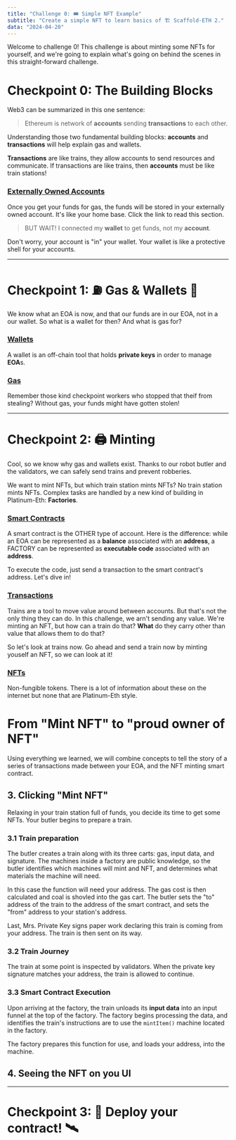 ```yaml
---
title: "Challenge 0: 🎟 Simple NFT Example"
subtitle: "Create a simple NFT to learn basics of 🏗 Scaffold-ETH 2."
data: "2024-04-20"
---
```


Welcome to challenge 0! This challenge is about minting some NFTs for yourself, and we're going
to explain what's going on behind the scenes in this straight-forward challenge.

# Checkpoint 0: The Building Blocks

Web3 can be summarized in this one sentence:

> Ethereum is network of **accounts** sending **transactions** to each other.

Understanding those two fundamental building blocks: **accounts** and **transactions** will help explain
gas and wallets.

**Transactions** are like trains, they allow accounts to send resources and communicate. If transactions
are like trains, then **accounts** must be like train stations!

### [Externally Owned Accounts](/almanacPosts/eoa)

Once you get your funds for gas, the funds will be stored in your externally owned account. It's like
your home base. Click the link to read this section.

> BUT WAIT! I connected my **wallet** to get funds, not my **account**.

Don't worry, your account is "in" your wallet. Your wallet is like a protective shell for your accounts.

---

# Checkpoint 1: ⛽️ Gas & Wallets 👛

We know what an EOA is now, and that our funds are in our EOA, not in a our wallet. So what is a wallet
for then? And what is gas for?

### [Wallets](/almanacPosts/wallets)

A wallet is an off-chain tool that holds **private keys** in order to manage **EOA**s.

### [Gas](/almanacPosts/gas)

Remember those kind checkpoint workers who stopped that theif from stealing? Without gas, your funds
might have gotten stolen!

---

# Checkpoint 2: 🖨 Minting

Cool, so we know why gas and wallets exist. Thanks to our robot butler and the validators, we can
safely send trains and prevent robberies.

We want to mint NFTs, but which train station mints NFTs? No train station mints NFTs. Complex
tasks are handled by a new kind of building in Platinum-Eth: **Factories**.

### [Smart Contracts](/almanacPosts/smartContracts)

A smart contract is the OTHER type of account. Here is the difference: while an EOA can be
represented as a **balance** associated with an **address**, a FACTORY can be represented as
**executable code** associated with an **address**.

To execute the code, just send a transaction to the smart contract's address. Let's dive in!

### [Transactions](/almanacPosts/transactions)

Trains are a tool to move value around between accounts. But that's not the only thing they can do.
In this challenge, we arn't sending any value. We're minting an NFT, but how can a train do that?
**What** do they carry other than value that allows them to do that?

So let's look at trains now. Go ahead and send a train
now by minting youself an NFT, so we can look at it!

### [NFTs](/almanacPosts/nft)

Non-fungible tokens. There is a lot of information about these on the internet but none that are
Platinum-Eth style.

# From "Mint NFT" to "proud owner of NFT"

Using everything we learned, we will combine concepts to tell the story of a series of transactions
made between your EOA, and the NFT minting smart contract.

<!-- ## 1. Connect wallet

You have private keys managed by your robot butler, and you wanted to mint yourself some NFTs. So
you clicked "connect wallet".

## 2. Get Funds for gas
We recieved funds. -->

## 3. Clicking "Mint NFT"

Relaxing in your train station full of funds, you decide its time to get some NFTs. Your butler
begins to prepare a train.

### 3.1 Train preparation

The butler creates a train along with its three carts: gas, input data, and signature. The machines
inside a factory are public knowledge, so the butler identifies which machines will mint and NFT,
and determines what materials the machine will need.

In this case the function will need your address. The gas cost is then calculated and coal is
shovled into the gas cart. The butler sets the "to" address of the train to the address of the
smart contract, and sets the "from" address to your station's address.

Last, Mrs. Private Key signs paper work declaring this train is coming from your address. The train
is then sent on its way.

### 3.2 Train Journey

The train at some point is inspected by validators. When the private key signature matches your address,
the train is allowed to continue.

### 3.3 Smart Contract Execution

Upon arriving at the factory, the train unloads its **input data** into an input funnel at the top of the
factory. The factory begins processing the data, and identifies the train's instructions are to use the
`mintItem()` machine located in the factory.

The factory prepares this function for use, and loads your address, into the machine.

## 4. Seeing the NFT on you UI

---

# Checkpoint 3: 💾 Deploy your contract! 🛰

<!-- ![A train station](http://localhost:3000/images/train-station.svg) -->
